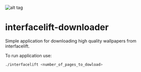 ![alt tag](https://travis-ci.org/jungkarol/interfacelift-downloader.svg?branch=master)
# interfacelift-downloader

Simple application for downloading high quality wallpapers from interfacelift.

To run application use:
```bash
./interfacelift <number_of_pages_to_dowload>
```
